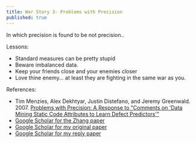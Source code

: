 ```yaml
---
title: War Story 3- Problems with Precision 
published: true
---
```


In which precision is found to be not precision..

Lessons:

- Standard measures can be pretty stupid
- Beware imbalanced data.
- Keep your friends close and your enemies closer
- Love thine enemy... at least they are fighting in the same war as you.

References:

- Tim Menzies, Alex Dekhtyar, Justin Distefano, and Jeremy Greenwald. 2007.
  [Problems with Precision: A Response to "Comments on 'Data 
   Mining Static Code Attributes to Learn Defect Predictors'"](http://menzies.us/pdf/07precision.pdf)
- [Google Scholar for the Zhang paper](https://goo.gl/QxTcmB)
- [Google Scholar for my original paper](https://goo.gl/PkkWhS)
- [Google Scholar for my reply paper](https://goo.gl/GDAuHm)
